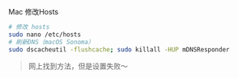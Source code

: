 Mac 修改Hosts

```bash
# 修改 hosts
sudo nano /etc/hosts
# 刷新DNS（macOS Sonoma）
sudo dscacheutil -flushcache; sudo killall -HUP mDNSResponder
```

> 网上找到方法，但是设置失败～

